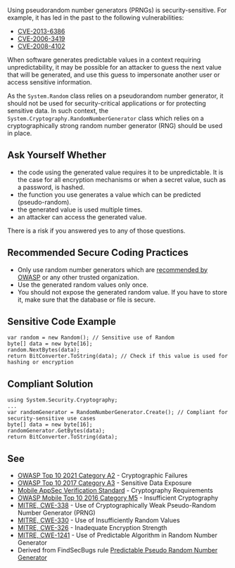 Using pseudorandom number generators (PRNGs) is security-sensitive. For example, it has led in the past to the following vulnerabilities:
 
- [CVE-2013-6386](http://cve.mitre.org/cgi-bin/cvename.cgi?name=CVE-2013-6386)
- [CVE-2006-3419](http://cve.mitre.org/cgi-bin/cvename.cgi?name=CVE-2006-3419)
- [CVE-2008-4102](http://cve.mitre.org/cgi-bin/cvename.cgi?name=CVE-2008-4102)

When software generates predictable values in a context requiring unpredictability, it may be possible for an attacker to guess the next value that will be generated, and use this guess to impersonate another user or access sensitive information.
 
As the `System.Random` class relies on a pseudorandom number generator, it should not be used for security-critical applications or for protecting sensitive data. In such context, the `System.Cryptography.RandomNumberGenerator` class which relies on a cryptographically strong random number generator (RNG) should be used in place.
 
## Ask Yourself Whether

- the code using the generated value requires it to be unpredictable. It is the case for all encryption mechanisms or when a secret value, such
  as a password, is hashed.
- the function you use generates a value which can be predicted (pseudo-random).
- the generated value is used multiple times.
- an attacker can access the generated value.

There is a risk if you answered yes to any of those questions.
 
## Recommended Secure Coding Practices

- Only use random number generators which are [recommended by
  OWASP](https://cheatsheetseries.owasp.org/cheatsheets/Cryptographic_Storage_Cheat_Sheet.html#secure-random-number-generation) or any other trusted organization.
- Use the generated random values only once.
- You should not expose the generated random value. If you have to store it, make sure that the database or file is secure.

## Sensitive Code Example

    var random = new Random(); // Sensitive use of Random
    byte[] data = new byte[16];
    random.NextBytes(data);
    return BitConverter.ToString(data); // Check if this value is used for hashing or encryption

## Compliant Solution

    using System.Security.Cryptography;
    ...
    var randomGenerator = RandomNumberGenerator.Create(); // Compliant for security-sensitive use cases
    byte[] data = new byte[16];
    randomGenerator.GetBytes(data);
    return BitConverter.ToString(data);

## See

- [OWASP Top 10 2021 Category A2](https://owasp.org/Top10/A02_2021-Cryptographic_Failures/) - Cryptographic Failures
- [OWASP Top 10 2017 Category A3](https://www.owasp.org/index.php/Top_10-2017_A3-Sensitive_Data_Exposure) - Sensitive Data Exposure
- [Mobile AppSec
  Verification Standard](https://mobile-security.gitbook.io/masvs/security-requirements/0x08-v3-cryptography_verification_requirements) - Cryptography Requirements
- [OWASP Mobile Top 10 2016 Category M5](https://owasp.org/www-project-mobile-top-10/2016-risks/m5-insufficient-cryptography) -
  Insufficient Cryptography
- [MITRE, CWE-338](https://cwe.mitre.org/data/definitions/338) - Use of Cryptographically Weak Pseudo-Random Number Generator (PRNG)
- [MITRE, CWE-330](https://cwe.mitre.org/data/definitions/330) - Use of Insufficiently Random Values
- [MITRE, CWE-326](https://cwe.mitre.org/data/definitions/326) - Inadequate Encryption Strength
- [MITRE, CWE-1241](https://cwe.mitre.org/data/definitions/1241) - Use of Predictable Algorithm in Random Number Generator
- Derived from FindSecBugs rule [Predictable Pseudo Random Number
  Generator](https://h3xstream.github.io/find-sec-bugs/bugs.htm#PREDICTABLE_RANDOM)